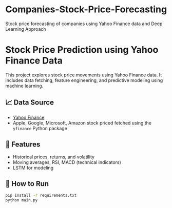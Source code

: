 # Companies-Stock-Price-Forecasting
Stock price forecasting of companies using Yahoo Finance data and Deep Learning Approach
# Stock Price Prediction using Yahoo Finance Data

This project explores stock price movements using Yahoo Finance data. It includes data fetching, feature engineering, and predictive modeling using machine learning.

## 📈 Data Source
- [Yahoo Finance](https://finance.yahoo.com/)
- Apple, Google, Microsoft, Amazon stock priced fetched using the `yfinance` Python package

## 🔧 Features
- Historical prices, returns, and volatility
- Moving averages, RSI, MACD (technical indicators)
- LSTM for modeling

## 🚀 How to Run
```bash
pip install -r requirements.txt
python main.py
